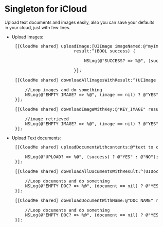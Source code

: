 Singleton for iCloud
================================

Upload text documents and images easily, also you can save your defaults in your cloud, just with few lines.

* Upload Images:
<pre>
    [[CloudMe shared] uploadImage:[UIImage imageNamed:@"myImage.png"]
                           result:^(BOOL success) {
                              
                               NSLog(@"SUCCESS? => %@", (success) ? @"YES" : @"NO");
                               
                           }];
    
    [[CloudMe shared] downloadAllImagesWithResult:^(UIImage *image) {
       
        //Loop images and do something
        NSLog(@"EMPTY IMAGE? => %@", (image == nil) ? @"YES" : @"NO");
    }];
	
    [[CloudMe shared] downloadImageWithKey:@"KEY_IMAGE" result:^(UIImage *image) {
        
        //image retrieved
        NSLog(@"EMPTY IMAGE? => %@", (image == nil) ? @"YES" : @"NO");
    }];
</pre>

* Upload Text documents:
<pre>
    [[CloudMe shared] uploadDocumentWithcontents:@"text to cloud" result:^(BOOL success) {
        
        NSLog(@"UPLOAD? => %@", (success) ? @"YES" : @"NO");
    }];
    
    [[CloudMe shared] downloadAllDocumentsWithResult:^(UIDocument *document) {
        
        //Loop documents and do something
        NSLog(@"EMPTY DOC? => %@", (document == nil) ? @"YES" : @"NO");
    }];
    
    [[CloudMe shared] downloadDocumentWithName:@"DOC_NAME" result:^(UIDocument *document) {
        
        //Loop documents and do something
        NSLog(@"EMPTY DOC? => %@", (document == nil) ? @"YES" : @"NO");
    }];
</pre>